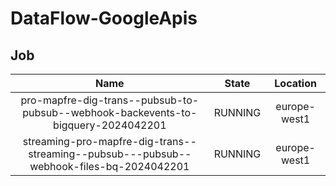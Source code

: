 # DataFlow-GoogleApis

## Job

| Name                                                                                    | State   | Location     |
| :-------------------------------------------------------------------------------------: | :-----: | :----------: |
| pro-mapfre-dig-trans--pubsub-to-pubsub--webhook-backevents-to-bigquery-2024042201       | RUNNING | europe-west1 |
| streaming-pro-mapfre-dig-trans--streaming--pubsub---pubsub--webhook-files-bq-2024042201 | RUNNING | europe-west1 |